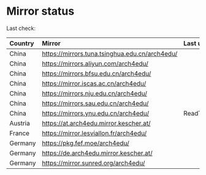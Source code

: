 <script src="./time.js"></script>
# Mirror status
Last check: <script type="text/javascript">localize(1683026103.6802683);</script>

|Country|Mirror|Last update|
|:------|:-----|:----------|
|China|https://mirrors.tuna.tsinghua.edu.cn/arch4edu/|<script type="text/javascript">localize(1683009041);</script>|
|China|https://mirrors.aliyun.com/arch4edu/|<script type="text/javascript">localize(1682879263);</script>|
|China|https://mirrors.bfsu.edu.cn/arch4edu/|<script type="text/javascript">localize(1682879263);</script>|
|China|https://mirror.iscas.ac.cn/arch4edu/|<script type="text/javascript">localize(1683009041);</script>|
|China|https://mirrors.nju.edu.cn/arch4edu/|<script type="text/javascript">localize(1682879263);</script>|
|China|https://mirrors.sau.edu.cn/arch4edu/|<script type="text/javascript">localize(1673850842);</script>|
|China|https://mirrors.ynu.edu.cn/arch4edu/|ReadTimeout|
|Austria|https://at.arch4edu.mirror.kescher.at/|<script type="text/javascript">localize(1683009041);</script>|
|France|https://mirror.lesviallon.fr/arch4edu/|<script type="text/javascript">localize(1682879263);</script>|
|Germany|https://pkg.fef.moe/arch4edu/|<script type="text/javascript">localize(1683009041);</script>|
|Germany|https://de.arch4edu.mirror.kescher.at/|<script type="text/javascript">localize(1683009041);</script>|
|Germany|https://mirror.sunred.org/arch4edu/|<script type="text/javascript">localize(1683009041);</script>|

<script src="./tablefilter/tablefilter.js"></script>
<script src="./table.js"></script>